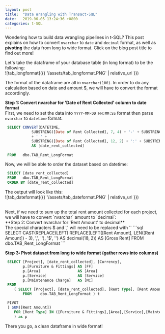 ```yaml
---
layout: post
title:  "Data Wrangling with Transact-SQL"
date:   2019-06-05 13:24:36 +0800
categories: t-SQL
---
```

Wondering how to build data wrangling pipelines in t-SQL? This post explains on how to convert `nvarchar` to `date` and `decimal` format, as well as **pivoting** the data from long to wide format. Click on the blog post title to find out more!<br>


Let's take the dataframe of your database table (in long format) to be the following:<br>
![tab_longformat]({{ '/assets/tab_longformat.PNG' | relative_url }}) 

The format of the dataframe are all in `nvarchar(100)`. In order to do any calculation based on date and amount $, we will have to convert the format accordingly. <br>

**Step 1: Convert nvarchar for 'Date of Rent Collected' column to date format** <br> 
First, we need to set the data into `YYYY-MM-DD HH:MM:SS` format then parse `nvarchar` to `datetime` format.
```sql
 SELECT CONVERT(DATETIME, 
  			SUBSTRING([Date of Rent Collected], 7, 4) + '-' + SUBSTRING([Date of Rent Collected], 4, 2) + '-' + SUBSTRING([Date of Rent Collected],1, 2) 
  			+ ' ' + 
  			SUBSTRING([Date of Rent Collected], 12, 2) + ':' + SUBSTRING([Date of Rent Collected], 15, 2) + ':' + SUBSTRING([Date of Rent Collected], 18, 2), 120) 
  			AS [date_rent_collected]
 
 FROM 	dbo.TAB_Rent_LongFormat
```
Now, we will be able to order the dataset based on datetime:
```sql
 SELECT [date_rent_collected]
 FROM 	dbo.TAB_Rent_LongFormat
 ORDER BY [date_rent_collected]
```
The output will look like this: <br>
![tab_dateformat]({{ '/assets/tab_dateformat.PNG' | relative_url }})

<br>
Next, if we need to sum up the total rent amount collected for each project, we will have to convert `nvarchar` amount to `decimal`: 
<br>
**Step 2: Convert nvarchar for 'Rent Amount' to decimal** <br>
The special characters $ and ',' will need to be replaced with ''
```sql
 SELECT CAST(REPLACE(LEFT(
 						   REPLACE(LEFT([Rent Amount], LEN([Rent Amount]) - 3), ',', ''), '$', '')
                           AS decimal(18, 2)) AS [Gross Rent]
 FROM 	dbo.TAB_Rent_LongFormat
```

**Step 3: Pivot dataset from long to wide format (gather rows into columns)** <br>

```sql
 SELECT [Project], [date_rent_collected], [Currency],
 		p.[Furniture & Fittings] AS [FF]
 		p.[Area]                 AS [Area]
 		p.[Service]			  	 AS [Service]
 		p.[Maintenance Charge]   AS [MC]
 FROM 
 	( SELECT [Project], [date_rent_collected], [Rent Type], [Rent Amount] [Currency],
 		FROM 	dbo.TAB_Rent_LongFormat ) t

 PIVOT 
 ( SUM([Rent Amount])
 	FOR [Rent Type] IN ([Furniture & Fittings],[Area],[Service],[Maintenance Charge])
 	) as p
```

There you go, a clean dataframe in wide format! <br>
